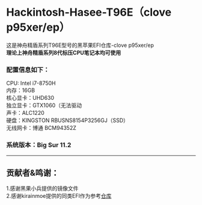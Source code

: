 # Hackintosh-Hasee-T96E（clove p95xer/ep）
  这是神舟精盾系列T96E型号的黑苹果EFI仓库-clove p95xer/ep  
    **理论上神舟精盾系列8代标压CPU笔记本均可使用**  
  ### 配置信息如下：
   CPU: Intel i7-8750H  
   内存：16GB  
   核心显卡：UHD630  
   独立显卡：GTX1060（无法驱动  
   声卡：ALC1220  
   硬盘：KINGSTON RBUSNS8154P3256GJ（SSD）   
   无线网卡：博通 BCM94352Z  
   
  ### 系统版本：Big Sur 11.2  
  
---
## 贡献者&鸣谢：
  1.感谢黑果小兵提供的镜像文件  
  2.感谢kirainmoe提供的同类EFI作为参考[仓库](https://github.com/kirainmoe/hasee-tongfang-macos)  
